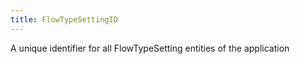 ```yaml
---
title: FlowTypeSettingID
---
```


A unique identifier for all FlowTypeSetting entities of the application
